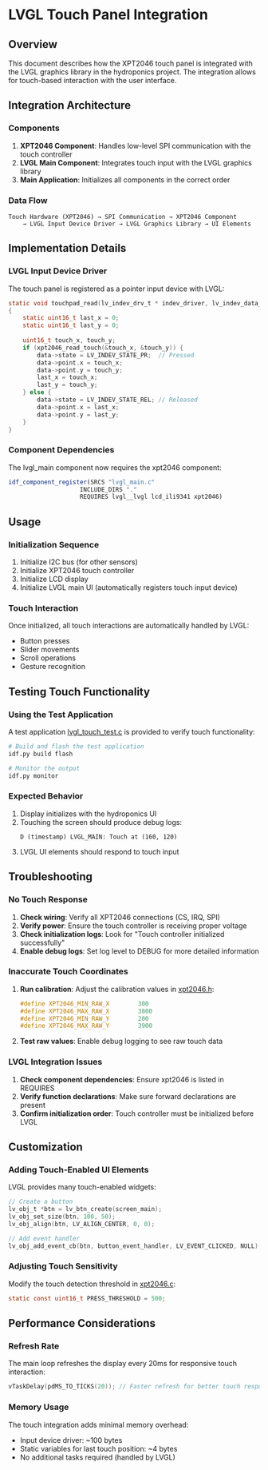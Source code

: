 # LVGL Touch Panel Integration

## Overview

This document describes how the XPT2046 touch panel is integrated with the LVGL graphics library in the hydroponics project. The integration allows for touch-based interaction with the user interface.

## Integration Architecture

### Components
1. **XPT2046 Component**: Handles low-level SPI communication with the touch controller
2. **LVGL Main Component**: Integrates touch input with the LVGL graphics library
3. **Main Application**: Initializes all components in the correct order

### Data Flow
```
Touch Hardware (XPT2046) → SPI Communication → XPT2046 Component 
    → LVGL Input Device Driver → LVGL Graphics Library → UI Elements
```

## Implementation Details

### LVGL Input Device Driver
The touch panel is registered as a pointer input device with LVGL:

```c
static void touchpad_read(lv_indev_drv_t * indev_driver, lv_indev_data_t * data)
{
    static uint16_t last_x = 0;
    static uint16_t last_y = 0;
    
    uint16_t touch_x, touch_y;
    if (xpt2046_read_touch(&touch_x, &touch_y)) {
        data->state = LV_INDEV_STATE_PR;  // Pressed
        data->point.x = touch_x;
        data->point.y = touch_y;
        last_x = touch_x;
        last_y = touch_y;
    } else {
        data->state = LV_INDEV_STATE_REL; // Released
        data->point.x = last_x;
        data->point.y = last_y;
    }
}
```

### Component Dependencies
The lvgl_main component now requires the xpt2046 component:
```cmake
idf_component_register(SRCS "lvgl_main.c"
                    INCLUDE_DIRS "."
                    REQUIRES lvgl__lvgl lcd_ili9341 xpt2046)
```

## Usage

### Initialization Sequence
1. Initialize I2C bus (for other sensors)
2. Initialize XPT2046 touch controller
3. Initialize LCD display
4. Initialize LVGL main UI (automatically registers touch input device)

### Touch Interaction
Once initialized, all touch interactions are automatically handled by LVGL:
- Button presses
- Slider movements
- Scroll operations
- Gesture recognition

## Testing Touch Functionality

### Using the Test Application
A test application [lvgl_touch_test.c](file:///c%3A/esp/hydro/hydro1.0/main/lvgl_touch_test.c) is provided to verify touch functionality:

```bash
# Build and flash the test application
idf.py build flash

# Monitor the output
idf.py monitor
```

### Expected Behavior
1. Display initializes with the hydroponics UI
2. Touching the screen should produce debug logs:
   ```
   D (timestamp) LVGL_MAIN: Touch at (160, 120)
   ```
3. LVGL UI elements should respond to touch input

## Troubleshooting

### No Touch Response
1. **Check wiring**: Verify all XPT2046 connections (CS, IRQ, SPI)
2. **Verify power**: Ensure the touch controller is receiving proper voltage
3. **Check initialization logs**: Look for "Touch controller initialized successfully"
4. **Enable debug logs**: Set log level to DEBUG for more detailed information

### Inaccurate Touch Coordinates
1. **Run calibration**: Adjust the calibration values in [xpt2046.h](file:///c%3A/esp/hydro/hydro1.0/components/xpt2046/xpt2046.h):
   ```c
   #define XPT2046_MIN_RAW_X        300
   #define XPT2046_MAX_RAW_X        3800
   #define XPT2046_MIN_RAW_Y        200
   #define XPT2046_MAX_RAW_Y        3900
   ```
2. **Test raw values**: Enable debug logging to see raw touch data

### LVGL Integration Issues
1. **Check component dependencies**: Ensure xpt2046 is listed in REQUIRES
2. **Verify function declarations**: Make sure forward declarations are present
3. **Confirm initialization order**: Touch controller must be initialized before LVGL

## Customization

### Adding Touch-Enabled UI Elements
LVGL provides many touch-enabled widgets:
```c
// Create a button
lv_obj_t *btn = lv_btn_create(screen_main);
lv_obj_set_size(btn, 100, 50);
lv_obj_align(btn, LV_ALIGN_CENTER, 0, 0);

// Add event handler
lv_obj_add_event_cb(btn, button_event_handler, LV_EVENT_CLICKED, NULL);
```

### Adjusting Touch Sensitivity
Modify the touch detection threshold in [xpt2046.c](file:///c%3A/esp/hydro/hydro1.0/components/xpt2046/xpt2046.c):
```c
static const uint16_t PRESS_THRESHOLD = 500;
```

## Performance Considerations

### Refresh Rate
The main loop refreshes the display every 20ms for responsive touch interaction:
```c
vTaskDelay(pdMS_TO_TICKS(20)); // Faster refresh for better touch response
```

### Memory Usage
The touch integration adds minimal memory overhead:
- Input device driver: ~100 bytes
- Static variables for last touch position: ~4 bytes
- No additional tasks required (handled by LVGL)